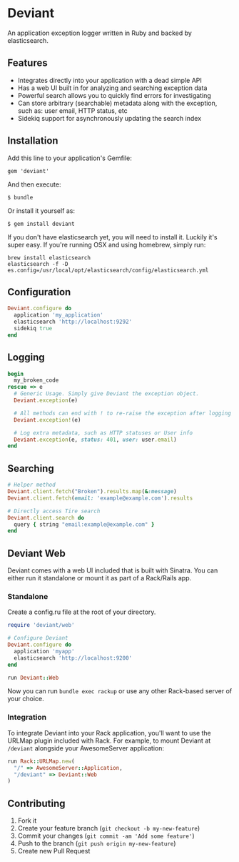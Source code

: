 # Deviant

An application exception logger written in Ruby and backed by elasticsearch.

## Features

* Integrates directly into your application with a dead simple API
* Has a web UI built in for analyzing and searching exception data
* Powerful search allows you to quickly find errors for investigating
* Can store arbitrary (searchable) metadata along with the exception, such as: user email, HTTP status, etc
* Sidekiq support for asynchronously updating the search index

## Installation

Add this line to your application's Gemfile:

    gem 'deviant'

And then execute:

    $ bundle

Or install it yourself as:

    $ gem install deviant

If you don't have elasticsearch yet, you will need to install it. Luckily it's super easy. If you're running OSX and using homebrew, simply run:

```
brew install elasticsearch
elasticsearch -f -D es.config=/usr/local/opt/elasticsearch/config/elasticsearch.yml
```

## Configuration

``` ruby
Deviant.configure do
  application 'my_application'
  elasticsearch 'http://localhost:9292'
  sidekiq true
end
```

## Logging

``` ruby
begin
  my_broken_code
rescue => e
  # Generic Usage. Simply give Deviant the exception object.
  Deviant.exception(e)

  # All methods can end with ! to re-raise the exception after logging
  Deviant.exception!(e)

  # Log extra metadata, such as HTTP statuses or User info
  Deviant.exception(e, status: 401, user: user.email)
end
```

## Searching

``` ruby
# Helper method
Deviant.client.fetch("Broken").results.map(&:message)
Deviant.client.fetch(email: 'example@example.com').results

# Directly access Tire search
Deviant.client.search do
  query { string "email:example@example.com" }
end
```

## Deviant Web

Deviant comes with a web UI included that is built with Sinatra. You can either run it standalone or mount it as part of a Rack/Rails app.

### Standalone

Create a config.ru file at the root of your directory.

``` ruby
require 'deviant/web'

# Configure Deviant
Deviant.configure do
  application 'myapp'
  elasticsearch 'http://localhost:9200'
end

run Deviant::Web
```

Now you can run `bundle exec rackup` or use any other Rack-based server of your choice.

### Integration

To integrate Deviant into your Rack application, you'll want to use the URLMap plugin included with Rack. For example, to mount Deviant at `/deviant` alongside your AwesomeServer application:

``` ruby
run Rack::URLMap.new(
  "/" => AwesomeServer::Application,
  "/deviant" => Deviant::Web
)
```

## Contributing

1. Fork it
2. Create your feature branch (`git checkout -b my-new-feature`)
3. Commit your changes (`git commit -am 'Add some feature'`)
4. Push to the branch (`git push origin my-new-feature`)
5. Create new Pull Request
